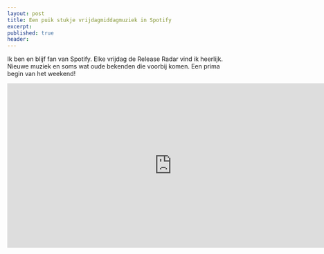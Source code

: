 ```yaml
---
layout: post
title: Een puik stukje vrijdagmiddagmuziek in Spotify
excerpt:
published: true
header:
---
```

Ik ben en blijf fan van Spotify. Elke vrijdag de Release Radar vind ik heerlijk. Nieuwe muziek en soms wat oude bekenden die voorbij komen. Een prima begin van het weekend!

<iframe src="https://open.spotify.com/embed/user/spotify/playlist/37i9dQZEVXbtdQH7zxRM3l" width="760" height="380" frameborder="0" allowtransparency="true"></iframe>
